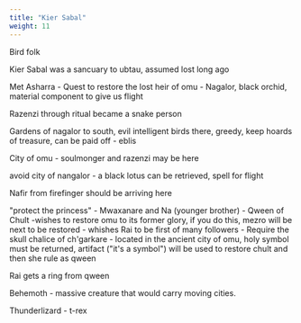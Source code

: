 ```yaml
---
title: "Kier Sabal"
weight: 11
---
```


Bird folk

Kier Sabal was a sancuary to ubtau, assumed lost long ago

Met Asharra
	- Quest to restore the lost heir of omu
	- Nagalor, black orchid, material component  to give us flight

Razenzi through ritual became a snake person 

Gardens of nagalor to south, evil intelligent birds there, greedy, keep hoards of treasure, can be paid off - eblis

City of omu - soulmonger and razenzi may be here

avoid city of nangalor - a black lotus can be retrieved, spell for flight

Nafir from firefinger should be arriving here

"protect the princess" - Mwaxanare and Na (younger brother) - Qween of Chult -wishes to restore omu to its former glory, if you do this, mezro will be next to be restored - whishes Rai to be first of many followers
	- Require the skull chalice of ch'garkare - located in the ancient city of omu, holy symbol must be returned, artifact ("it's a symbol") will be used to restore chult and then she rule as qween

Rai gets a ring from qween

Behemoth - massive creature that would carry moving cities.

Thunderlizard - t-rex
	


